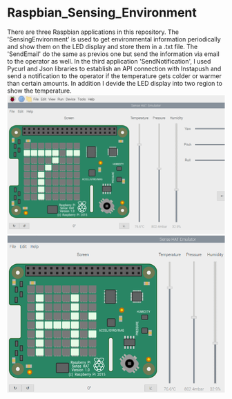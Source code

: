 # Raspbian_Sensing_Environment
 There are three Raspbian applications in this repository. The 'SensingEnvironment' is used to get environmental information periodically and show them on the LED display and store them in a .txt file. The 'SendEmail' do the same as previos one but send the information via email to the operator as well. In the third application 'SendNotification', I used Pycurl and Json libraries to establish an API connection with Instapush and send a notification to the operator if the temperature gets colder or warmer than certain amounts. In addition I devide the LED display into two region to show the temperature.
 ![picture](SensingEnvironment.PNG)
  ![picture](SensingEnvironment1.PNG)
